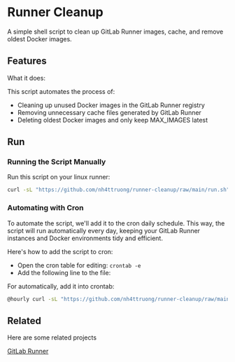 # Runner Cleanup
A simple shell script to clean up GitLab Runner images, cache, and remove oldest Docker images.

## Features

What it does:

This script automates the process of:
- Cleaning up unused Docker images in the GitLab Runner registry
- Removing unnecessary cache files generated by GitLab Runner
- Deleting oldest Docker images and only keep MAX_IMAGES latest

## Run

### Running the Script Manually

Run this script on your linux runner:

```bash
curl -sL "https://github.com/nh4ttruong/runner-cleanup/raw/main/run.sh" | bash
```

### Automating with Cron

To automate the script, we'll add it to the cron daily schedule. This way, the script will run automatically every day, keeping your GitLab Runner instances and Docker environments tidy and efficient.

Here's how to add the script to cron:

- Open the cron table for editing: `crontab -e`
- Add the following line to the file:

For automatically, add it into crontab:

```bash
@hourly curl -sL "https://github.com/nh4ttruong/runner-cleanup/raw/main/run.sh" | bash
```

## Related

Here are some related projects

[GitLab Runner](https://docs.gitlab.com/runner/executors/docker.html#clear-the-docker-cache)